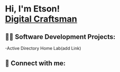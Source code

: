 <h1>Hi, I'm Etson! <br/> <a href="https://github.com/etsond/etsond">Digital Craftsman</a>

<h2>👨‍💻 Software Development Projects:</h2>

-Active Directory Home Lab(add Link)

<h2> 🤳 Connect with me:</h2>


<!--
**etsond/Etsond** is a ✨ _special_ ✨ repository because its `README.md` (this file) appears on your GitHub profile.

Here are some ideas to get you started:

- 🔭 I’m currently working on ...
- 🌱 I’m currently learning ...
- 👯 I’m looking to collaborate on ...
- 🤔 I’m looking for help with ...
- 💬 Ask me about ...
- 📫 How to reach me: ...
- 😄 Pronouns: ...
- ⚡ Fun fact: ...
-->
